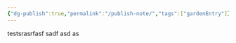 ```yaml
---
{"dg-publish":true,"permalink":"/publish-note/","tags":["gardenEntry"]}
---
```


testsrasrfasf
sadf
asd
as